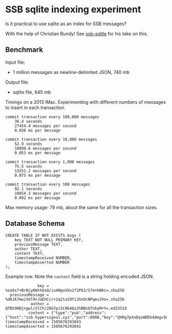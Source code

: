 # SSB sqlite indexing experiment

Is it practical to use sqlite as an index for SSB messages?

With the help of Christian Bundy!  See [ssb-sqlite](https://github.com/christianbundy/ssb-sqlite) for his take on this.

## Benchmark

Input file:
* 1 million messages as newline-delimited JSON, 740 mb

Output file:
* sqlite file, 645 mb

Timings on a 2013 iMac.  Experimenting with different numbers of messages to insert in each transaction.

```
commit transaction every 100,000 messages
    36.4 seconds
    27454.4 messages per second
    0.036 ms per message

commit transaction every 10,000 messages
    52.9 seconds
    18898.6 messages per second
    0.053 ms per message

commit transaction every 1,000 messages
    75.5 seconds
    13251.2 messages per second
    0.075 ms per message

commit transaction every 100 messages
    92.1 seconds
    10854.3 messages per second
    0.092 ms per message
```

Max memory usage: 79 mb, about the same for all the transaction sizes.

## Database Schema
```
CREATE TABLE IF NOT EXISTS msgs (
    key TEXT NOT NULL PRIMARY KEY,
    previousMessage TEXT,
    author TEXT,
    content TEXT,
    timestampReceived NUMBER,
    timestampAsserted NUMBER
);
```
Example row.  Note the `content` field is a string holding encoded JSON.
```
              key = %ox6s7+BrBiyKWthGxQ/iu4NgvGXv2f1P63/S7m+bNKc=.sha256
  previousMessage = %d6Jk7mwiXdl9+JaEhCcr+2q1ta19YiJGnOcNPqeuJVo=.sha256
           author = @fBS90Djngwl/SlCh/20G7piSC064Qz2hBBxbfnbyM+Y=.ed25519
          content = {"type":"pub","address":{"host":"ssb.hypersignal.xyz","port":8008,"key":"@XRg7pXoQqsWDDk4dmgvSWHUqzwS6BmqMo4IdbMKPjWA=.ed25519"}}
timestampReceived = 1505676293843
timestampAsserted = 1505676293841
```

